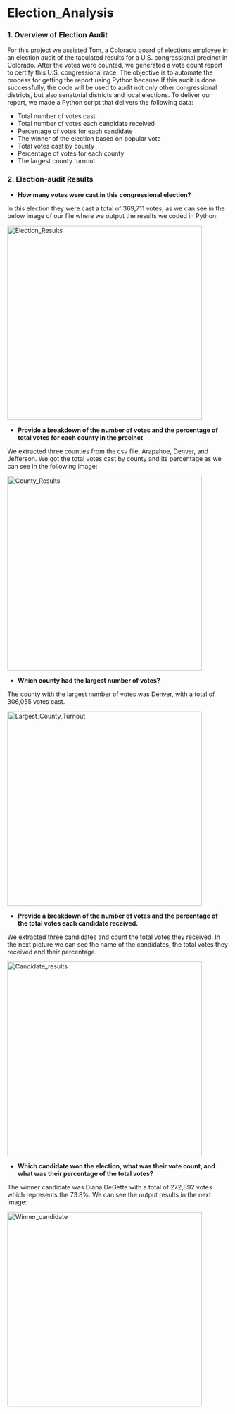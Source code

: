 # Election_Analysis

### 1.	Overview of Election Audit

For this project we assisted Tom, a Colorado board of elections employee in an election audit of the tabulated results for a U.S. congressional precinct in Colorado. After the votes were counted, we generated a vote count report to certify this U.S. congressional race. 
The objective is to automate the process for getting the report using Python because If this audit is done successfully, the code will be used to audit not only other congressional districts, but also senatorial districts and local elections.
To deliver our report, we made a Python script that delivers the following data:
* Total number of votes cast
* Total number of votes each candidate received
* Percentage of votes for each candidate 
* The winner of the election based on popular vote
* Total votes cast by county
* Percentage of votes for each county
* The largest county turnout

### 2.	Election-audit Results

* **How many votes were cast in this congressional election?**

In this election they were cast a total of 369,711 votes, as we can see in the below image of our file where we output the results we coded in Python:

<img width="442" alt="Election_Results" src="https://user-images.githubusercontent.com/113747210/194956429-bad56768-f3af-4f56-b8ae-c08872e0e3ca.png">

* **Provide a breakdown of the number of votes and the percentage of total votes for each county in the precinct**

We extracted three counties from the csv file, Arapahoe, Denver, and Jefferson. We got the total votes cast by county and its percentage as we can see in the following image:

<img width="442" alt="County_Results" src="https://user-images.githubusercontent.com/113747210/194956723-c83d846e-4173-4596-acbb-aaf77aaa6463.png">

* **Which county had the largest number of votes?**

The county with the largest number of votes was Denver, with a total of 306,055 votes cast.

<img width="442" alt="Largest_County_Turnout" src="https://user-images.githubusercontent.com/113747210/194956838-95e30e31-e4e0-4cbe-8599-1439912ea5eb.png">

* **Provide a breakdown of the number of votes and the percentage of the total votes each candidate received.**

We extracted three candidates and count the total votes they received. In the next picture we can see the name of the candidates, the total votes they received and their percentage.

<img width="442" alt="Candidate_results" src="https://user-images.githubusercontent.com/113747210/194956911-f2563660-ba45-4bfc-b87b-b69955655881.png">

* **Which candidate won the election, what was their vote count, and what was their percentage of the total votes?**

The winner candidate was Diana DeGette with a total of 272,892 votes which represents the 73.8%. We can see the output results in the next image:

<img width="442" alt="Winner_candidate" src="https://user-images.githubusercontent.com/113747210/194956996-56018e12-af0d-4dd1-854f-fbb3fe9e958d.png">















